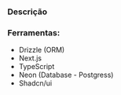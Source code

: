 ### Descrição

### Ferramentas:

- Drizzle (ORM)
- Next.js
- TypeScript
- Neon (Database - Postgress)
- Shadcn/ui
